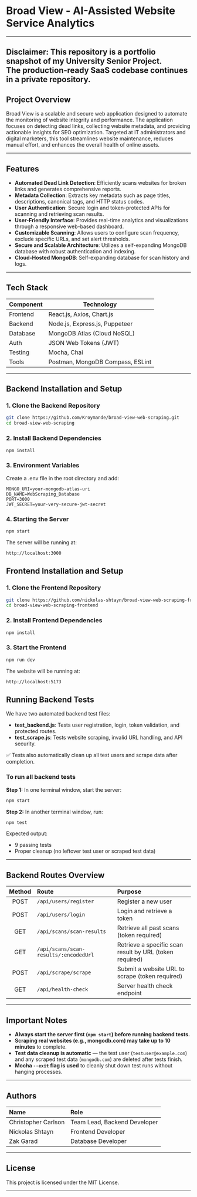 # Broad View - AI-Assisted Website Service Analytics

---
**Disclaimer:** This repository is a portfolio snapshot of my University Senior Project.  
The production-ready SaaS codebase continues in a private repository.
---

## Project Overview

Broad View is a scalable and secure web application designed to automate the monitoring of website integrity and performance. The application focuses on detecting dead links, collecting website metadata, and providing actionable insights for SEO optimization. Targeted at IT administrators and digital marketers, this tool streamlines website maintenance, reduces manual effort, and enhances the overall health of online assets.

---

## Features

- **Automated Dead Link Detection**: Efficiently scans websites for broken links and generates comprehensive reports.
- **Metadata Collection**: Extracts key metadata such as page titles, descriptions, canonical tags, and HTTP status codes.
- **User Authentication**: Secure login and token-protected APIs for scanning and retrieving scan results.
- **User-Friendly Interface**: Provides real-time analytics and visualizations through a responsive web-based dashboard.
- **Customizable Scanning**: Allows users to configure scan frequency, exclude specific URLs, and set alert thresholds.
- **Secure and Scalable Architecture**: Utilizes a self-expanding MongoDB database with robust authentication and indexing.
- **Cloud-Hosted MongoDB**: Self-expanding database for scan history and logs.

---

## Tech Stack

| Component   | Technology                      |
|------------|----------------------------------|
| Frontend   | React.js, Axios, Chart.js        |
| Backend    | Node.js, Express.js, Puppeteer   |
| Database   | MongoDB Atlas (Cloud NoSQL)      |
| Auth       | JSON Web Tokens (JWT)            |
| Testing    | Mocha, Chai                      |
| Tools      | Postman, MongoDB Compass, ESLint |

---

## Backend Installation and Setup

### 1. Clone the Backend Repository

```bash
git clone https://github.com/Kroymande/broad-view-web-scraping.git
cd broad-view-web-scraping
```

### 2. Install Backend Dependencies

```bash
npm install
```

### 3. Environment Variables

Create a .env file in the root directory and add:

```env
MONGO_URI=your-mongodb-atlas-uri
DB_NAME=WebScraping_Database
PORT=3000
JWT_SECRET=your-very-secure-jwt-secret
```

### 4. Starting the Server

```bash
npm start
```

The server will be running at:

```arduino
http://localhost:3000
```

## Frontend Installation and Setup

### 1. Clone the Frontend Repository

```bash
git clone https://github.com/nickolas-shtayn/broad-view-web-scraping-frontend.git
cd broad-view-web-scraping-frontend
```

### 2. Install Frontend Dependencies

```bash
npm install
```

### 3. Start the Frontend

```bash
npm run dev
```

The website will be running at:

```arduino
http://localhost:5173
```

## Running Backend Tests

We have two automated backend test files:

- **test_backend.js**: Tests user registration, login, token validation, and protected routes.
- **test_scrape.js**: Tests website scraping, invalid URL handling, and API security.

✅ Tests also automatically clean up all test users and scrape data after completion.

### To run all backend tests

**Step 1:** In one terminal window, start the server:

```bash
npm start
```

**Step 2:** In another terminal window, run:

```bash
npm test
```

Expected output:

- 9 passing tests
- Proper cleanup (no leftover test user or scraped test data)

---

## Backend Routes Overview

| Method | Route | Purpose |
|:------:|:-----|:--------|
| POST | `/api/users/register` | Register a new user |
| POST | `/api/users/login` | Login and retrieve a token |
| GET  | `/api/scans/scan-results` | Retrieve all past scans (token required) |
| GET  | `/api/scans/scan-results/:encodedUrl` | Retrieve a specific scan result by URL (token required) |
| POST | `/api/scrape/scrape` | Submit a website URL to scrape (token required) |
| GET  | `/api/health-check` | Server health check endpoint |

---

## Important Notes

- **Always start the server first (`npm start`) before running backend tests.**
- **Scraping real websites (e.g., mongodb.com) may take up to 10 minutes** to complete.
- **Test data cleanup is automatic** — the test user (`testuser@example.com`) and any scraped test data (`mongodb.com`) are deleted after tests finish.
- **Mocha `--exit` flag is used** to cleanly shut down test runs without hanging processes.

---

## Authors

| Name | Role |
|:-----|:-----|
| Christopher Carlson | Team Lead, Backend Developer |
| Nickolas Shtayn | Frontend Developer |
| Zak Garad | Database Developer |

---

## License

This project is licensed under the MIT License.

---
